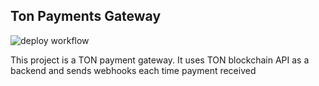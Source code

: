 Ton Payments Gateway
---
![deploy workflow](https://github.com/vt77/ton-payments-gateway/actions/workflows/deploy.yml/badge.svg)

This project is a TON payment gateway. It uses TON blockchain API as a backend and sends webhooks each time payment received

